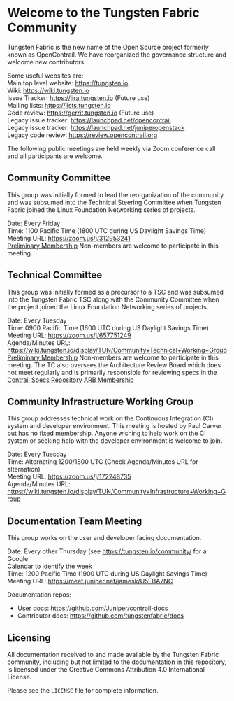 # Welcome to the Tungsten Fabric Community
Tungsten Fabric is the new name of the Open Source project formerly known as
OpenContrail. We have reorganized the governance structure and welcome new
contributors.

Some useful websites are:  
Main top level website: https://tungsten.io  
Wiki: https://wiki.tungsten.io  
Issue Tracker: https://jira.tungsten.io (Future use)  
Mailing lists: https://lists.tungsten.io  
Code review: https://gerrit.tungsten.io (Future use)  
Legacy issue tracker: https://launchpad.net/opencontrail  
Legacy issue tracker: https://launchpad.net/juniperopenstack  
Legacy code review: https://review.opencontrail.org  

The following public meetings are held weekly via Zoom conference call and all
participants are welcome.

## Community Committee
This group was initially formed to lead the reorganization of the community and
was subsumed into the Technical Steering Committee when Tungsten Fabric joined
the Linux Foundation Networking series of projects.

Date: Every Friday  
Time: 1100 Pacific Time (1800 UTC during US Daylight Savings Time)  
Meeting URL: https://zoom.us/j/312953241  
[Preliminary Membership](Governance/CommunityCommittee/CC_Members) Non-members
are welcome to participate in this meeting.

## Technical Committee
This group was initially formed as a precursor to a TSC and was subsumed into
the Tungsten Fabric TSC along with the Community Committee  when the project
joined the Linux Foundation Networking series of projects.

Date: Every Tuesday  
Time: 0900 Pacific Time (1600 UTC during US Daylight Savings Time)  
Meeting URL: https://zoom.us/j/657751249  
Agenda/Minutes URL: https://wiki.tungsten.io/display/TUN/Community+Technical+Working+Group
[Preliminary Membership](Governance/TechnicalCommittee/TC_Members) Non-members
are welcome to participate in this meeting.
The TC also oversees the Architecture Review Board which does not meet
regularly and is primarily responsible for reviewing specs in the  
[Contrail Specs Repository](https://github.com/Juniper/contrail-specs)
[ARB Membership](Governance/ArchitectureReviewBoard/ARB_Members)

## Community Infrastructure Working Group
This group addresses technical work on the Continuous Integration (CI) system
and developer environment. This meeting is hosted by Paul Carver but has no
fixed membership. Anyone wishing to help work on the CI system or seeking help
with the developer environment is welcome to join.

Date: Every Tuesday  
Time: Alternating 1200/1800 UTC (Check Agenda/Minutes URL for alternation)  
Meeting URL: https://zoom.us/j/172248735  
Agenda/Minutes URL: https://wiki.tungsten.io/display/TUN/Community+Infrastructure+Working+Group

## Documentation Team Meeting
This group works on the user and developer facing documentation.

Date: Every other Thursday (see https://tungsten.io/community/ for a Google  
Calendar to identify the week  
Time: 1200 Pacific Time (1900 UTC during US Daylight Savings Time)  
Meeting URL: https://meet.juniper.net/jamesk/U5FBA7NC

Documentation repos:
 - User docs: https://github.com/Juniper/contrail-docs
 - Contributor docs: https://github.com/tungstenfabric/docs

## Licensing

All documentation received to and made available by the Tungsten Fabric community, including but not limited to the documentation in this repository, is licensed under the Creative Commons Attribution 4.0 International License.

Please see the `LICENSE` file for complete information.
